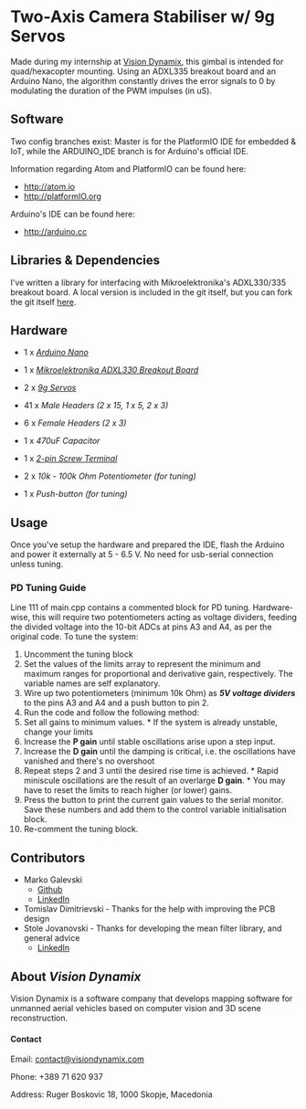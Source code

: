 # Two-Axis Camera Stabiliser w/ 9g Servos

Made during my internship at [Vision Dynamix](http://www.visiondynamix.com), this gimbal is intended for quad/hexacopter mounting. Using an ADXL335 breakout board and an Arduino Nano, the algorithm constantly drives the error signals to 0 by modulating the duration of the PWM impulses (in uS).

## Software
Two config branches exist: Master is for the PlatformIO IDE for embedded & IoT, while the ARDUINO_IDE branch is for Arduino's official IDE.

Information regarding Atom and PlatformIO can be found here:
* <http://atom.io>
* <http://platformIO.org>

Arduino's IDE can be found here:
* <http://arduino.cc>

## Libraries & Dependencies
I've written a library for interfacing with Mikroelektronika's ADXL330/335 breakout board. A local version is included in the git itself, but you can fork the git itself [here](https://github.com/TeleportingSkunk/MikroeAccel202).  

## Hardware
* 1 x *[Arduino Nano](https://www.aliexpress.com/item/NANO-3-0-controlador-compatible-con-arduino-nano-CH340-turno-USB-controlador-ninguna-CABLE-V3-0/32844003582.html?spm=2114.search0104.3.15.6ab62b20etyeSU&ws_ab_test=searchweb0_0,searchweb201602_3_10152_10151_10065_10068_10344_10342_10343_10340_10341_10696_10084_10083_10618_10307_5711215_10313_10059_10534_100031_10103_10624_10623_443_10622_10621_10620,searchweb201603_1,ppcSwitch_5&algo_expid=f47ce800-4edd-4ce2-ad9a-dbfdfd89b4da-5&algo_pvid=f47ce800-4edd-4ce2-ad9a-dbfdfd89b4da&transAbTest=ae803_4&priceBeautifyAB=0)*

* 1 x *[Mikroelektronika ADXL330 Breakout Board](https://www.mikroe.com/three-axis-accelerometer-board)*

* 2 x *[9g Servos](https://www.aliexpress.com/item/SG90-Servo-RC-Mini-Tower-Pro-Micro-Servo-9g-1-6KG-Servo-SG90-for-RC-250/32584414431.html?spm=2114.search0104.3.14.33a12eb6IxhMyZ&ws_ab_test=searchweb0_0,searchweb201602_3_10152_10151_10065_10068_10344_10342_10343_10340_10341_10696_10084_10083_10618_10307_5711215_10313_10059_10534_100031_10103_10624_10623_443_10622_10621_10620,searchweb201603_1,ppcSwitch_5&algo_expid=18734eb1-df94-4ea5-aaeb-630e54ef782f-2&algo_pvid=18734eb1-df94-4ea5-aaeb-630e54ef782f&transAbTest=ae803_4&priceBeautifyAB=0)*

* 41 x *Male Headers (2 x 15, 1 x 5, 2 x 3)*

* 6 x *Female Headers (2 x 3)*

* 1 x *470uF Capacitor*

* 1 x *[2-pin Screw Terminal](https://www.aliexpress.com/item/20-Set-Lot-5-0MM-PITCH-SPRING-TERMINAL-BLOCKS-CONNECTOR-2-3-4-5-10-20P/32630935499.html?spm=2114.search0104.3.2.73df6b42Ts9Mom&ws_ab_test=searchweb0_0,searchweb201602_3_10152_10151_10065_10068_10344_10342_10343_10340_10341_10696_10084_10083_10618_10307_5711215_10313_10059_10534_100031_10103_10624_10623_443_10622_10621_10620,searchweb201603_1,ppcSwitch_5&algo_expid=305af7e8-b9dc-4edf-8d8f-7631151eb39f-0&algo_pvid=305af7e8-b9dc-4edf-8d8f-7631151eb39f&transAbTest=ae803_4&priceBeautifyAB=0)*

* 2 x *10k - 100k Ohm Potentiometer (for tuning)*

* 1 x *Push-button (for tuning)*

## Usage
Once you've setup the hardware and prepared the IDE, flash the Arduino and power it externally at 5 - 6.5 V. No need for usb-serial connection unless tuning.

### PD Tuning Guide
Line 111 of main.cpp contains a commented block for PD tuning. Hardware-wise, this will require two potentiometers acting as voltage dividers, feeding the divided voltage into the 10-bit ADCs at pins A3 and A4, as per the original code.
To tune the system:
1. Uncomment the tuning block
2. Set the values of the limits array to represent the minimum and maximum ranges for proportional and derivative gain, respectively. The variable names are self explanatory.
3. Wire up two potentiometers (minimum 10k Ohm) as ***5V voltage dividers*** to the pins A3 and A4 and a push button to pin 2.
4. Run the code and follow the following method:
  1. Set all gains to minimum values.
    * If the system is already unstable, change your limits
  2. Increase the **P gain** until stable oscillations arise upon a step input.
  3. Increase the **D gain** until the damping is critical, i.e. the oscillations have vanished and there's no overshoot
  4. Repeat steps 2 and 3 until the desired rise time is achieved.
    * Rapid miniscule oscillations are the result of an overlarge **D gain**.
    * You may have to reset the limits to reach higher (or lower) gains.
  5. Press the button to print the current gain values to the serial monitor. Save these numbers and add them to the control variable initialisation block.
  6. Re-comment the tuning block.

## Contributors
* Marko Galevski
  * [Github](http://github.com/TeleportingSkunk)
  * [LinkedIn](https://www.linkedin.com/in/marko-galevski/)
* Tomislav Dimitrievski - Thanks for the help with improving the PCB design
* Stole Jovanovski - Thanks for developing the mean filter library, and general advice
  * [LinkedIn](https://www.linkedin.com/in/stole-jovanovski/)

## About ***Vision Dynamix***
Vision Dynamix is a software company that develops mapping software for unmanned aerial vehicles based on computer vision and 3D scene reconstruction.

#### Contact
Email: contact@visiondynamix.com

Phone: +389 71 620 937

Address: Ruger Boskovic 18, 1000 Skopje, Macedonia
